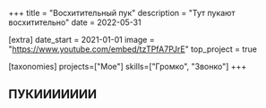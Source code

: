 +++
title = "Восхитительный пук"
description = "Тут пукают восхитительно"
date = 2022-05-31

[extra]
date_start = 2021-01-01
image = "https://www.youtube.com/embed/tzTPfA7PJrE"
top_project = true

[taxonomies]
projects=["Мое"]
skills=["Громко", "Звонко"]
+++

## ПУКИИИИИИИ



